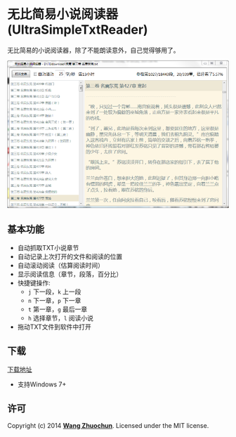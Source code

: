 # 无比简易小说阅读器 (UltraSimpleTxtReader)

无比简易的小说阅读器，除了不能朗读意外，自己觉得够用了。

![无比简易小说阅读器截图](screenshots/UltraSimpleTxtReader_1.1.0.PNG)

## 基本功能

- 自动抓取TXT小说章节
- 自动记录上次打开的文件和阅读的位置
- 自动滚动阅读（估算阅读时间）
- 显示阅读信息（章节，段落，百分比）
- 快捷键操作:
  - `j` 下一段，`k` 上一段
  - `n` 下一章，`p` 下一章
  - `t` 第一章，`g` 最后一章
  - `h` 选择章节，`l` 阅读小说
- 拖动TXT文件到软件中打开

## 下载

[下载地址](https://github.com/zhuochun/novelReader/releases)

- 支持Windows 7+

## 许可

Copyright (c) 2014 **[Wang Zhuochun](https://github.com/zhuochun)**.
Licensed under the MIT license.
